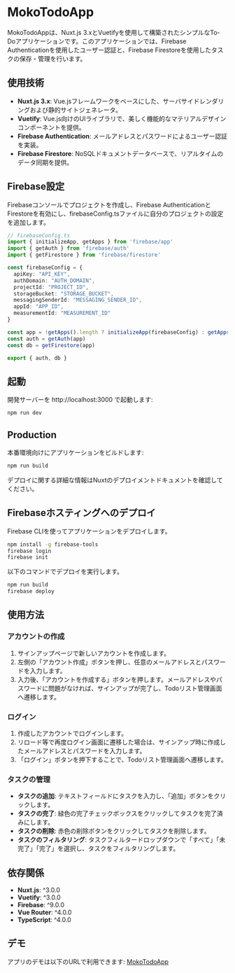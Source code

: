
# MokoTodoApp

MokoTodoAppは、Nuxt.js 3.xとVuetifyを使用して構築されたシンプルなTo-Doアプリケーションです。このアプリケーションでは、Firebase Authenticationを使用したユーザー認証と、Firebase Firestoreを使用したタスクの保存・管理を行います。

## 使用技術

- **Nuxt.js 3.x**: Vue.jsフレームワークをベースにした、サーバサイドレンダリングおよび静的サイトジェネレータ。
- **Vuetify**: Vue.js向けのUIライブラリで、美しく機能的なマテリアルデザインコンポーネントを提供。
- **Firebase Authentication**: メールアドレスとパスワードによるユーザー認証を実装。
- **Firebase Firestore**: NoSQLドキュメントデータベースで、リアルタイムのデータ同期を提供。

## Firebase設定

Firebaseコンソールでプロジェクトを作成し、Firebase AuthenticationとFirestoreを有効にし、firebaseConfig.tsファイルに自分のプロジェクトの設定を追加します。

```typescript
// firebaseConfig.ts
import { initializeApp, getApps } from 'firebase/app'
import { getAuth } from 'firebase/auth'
import { getFirestore } from 'firebase/firestore'

const firebaseConfig = {
  apiKey: "API_KEY",
  authDomain: "AUTH_DOMAIN",
  projectId: "PROJECT_ID",
  storageBucket: "STORAGE_BUCKET",
  messagingSenderId: "MESSAGING_SENDER_ID",
  appId: "APP_ID",
  measurementId: "MEASUREMENT_ID"
}

const app = !getApps().length ? initializeApp(firebaseConfig) : getApps()[0]
const auth = getAuth(app)
const db = getFirestore(app)

export { auth, db }
```

## 起動

開発サーバーを http://localhost:3000 で起動します:

```bash
npm run dev
```

## Production

本番環境向けにアプリケーションをビルドします:

```bash
npm run build
```

デプロイに関する詳細な情報はNuxtのデプロイメントドキュメントを確認してください。

## Firebaseホスティングへのデプロイ

Firebase CLIを使ってアプリケーションをデプロイします。

```bash
npm install -g firebase-tools
firebase login
firebase init
```

以下のコマンドでデプロイを実行します。

```bash
npm run build
firebase deploy
```

## 使用方法

### アカウントの作成
1. サインアップページで新しいアカウントを作成します。
2. 左側の「アカウント作成」ボタンを押し、任意のメールアドレスとパスワードを入力します。
3. 入力後、「アカウントを作成する」ボタンを押します。メールアドレスやパスワードに問題がなければ、サインアップが完了し、Todoリスト管理画面へ遷移します。

### ログイン
1. 作成したアカウントでログインします。
2. リロード等で再度ログイン画面に遷移した場合は、サインアップ時に作成したメールアドレスとパスワードを入力します。
3. 「ログイン」ボタンを押下することで、Todoリスト管理画面へ遷移します。

### タスクの管理
- **タスクの追加**: テキストフィールドにタスクを入力し、「追加」ボタンをクリックします。
- **タスクの完了**: 緑色の完了チェックボックスをクリックしてタスクを完了済みにします。
- **タスクの削除**: 赤色の削除ボタンをクリックしてタスクを削除します。
- **タスクのフィルタリング**: タスクフィルタードロップダウンで「すべて」「未完了」「完了」を選択し、タスクをフィルタリングします。


## 依存関係

- **Nuxt.js**: ^3.0.0
- **Vuetify**: ^3.0.0
- **Firebase**: ^9.0.0
- **Vue Router**: ^4.0.0
- **TypeScript**: ^4.0.0

## デモ

アプリのデモは以下のURLで利用できます: [MokoTodoApp](https://mokotodoapp-469c4.web.app/login)
